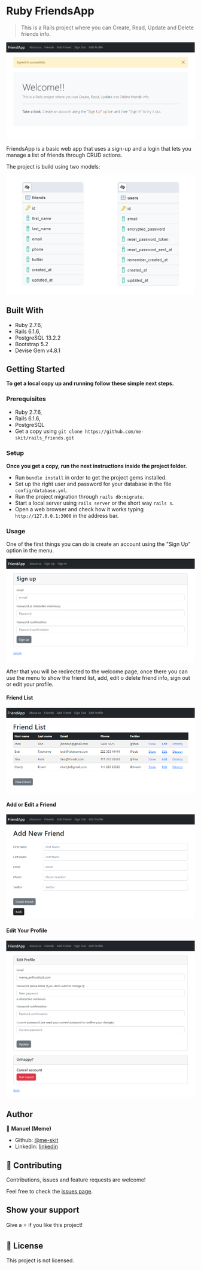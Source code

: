 # Ruby FriendsApp

> This is a Rails project where you can Create, Read, Update and Delete friends info.

![Welcome screen](./images//welcome.png)

FriendsApp is a basic web app that uses a sign-up and a login that lets you manage a list of friends through CRUD actions.

The project is build using two models:

![ER Diagram](./images/er-diagram.png)

## Built With

- Ruby 2.7.6,
- Rails 6.1.6,
- PostgreSQL 13.2.2
- Bootstrap 5.2
- Devise Gem v4.8.1

## Getting Started

**To get a local copy up and running follow these simple next steps.**

### Prerequisites

- Ruby 2.7.6,
- Rails 6.1.6,
- PostgreSQL
- Get a copy using `git clone https://github.com/me-skit/rails_friends.git`

### Setup

**Once you get a copy, run the next instructions inside the project folder.**

- Run `bundle install` in order to get the project gems installed.
- Set up the right user and password for your database in the file `config/database.yml`.
- Run the project migration through `rails db:migrate`.
- Start a local server using `rails server` or the short way `rails s`.
- Open a web browser and check how it works typing `http://127.0.0.1:3000` in the address bar.

### Usage

One of the first things you can do is create an account using the "Sign Up" option in the menu.

![Sing up Screen](./images/sing-up.png)

After that you will be redirected to the welcome page, once there you can use the menu to show the friend list, add, edit o delete friend info, sign out or edit your profile.

#### Friend List

![Friend list](./images/list.png)

#### Add or Edit a Friend

![Friend list](./images/add.png)

#### Edit Your Profile

![Friend list](./images/edit-profile.png)

## Author

👤 **Manuel (Meme)**

- Github: [@me-skit](https://github.com/me-skit)
- Linkedin: [linkedin](https://www.linkedin.com/in/manuel-elias/)

## 🤝 Contributing

Contributions, issues and feature requests are welcome!

Feel free to check the [issues page](https://github.com/me-skit/rails_friends/issues).

## Show your support

Give a ⭐️ if you like this project!

## 📝 License

This project is not licensed.

